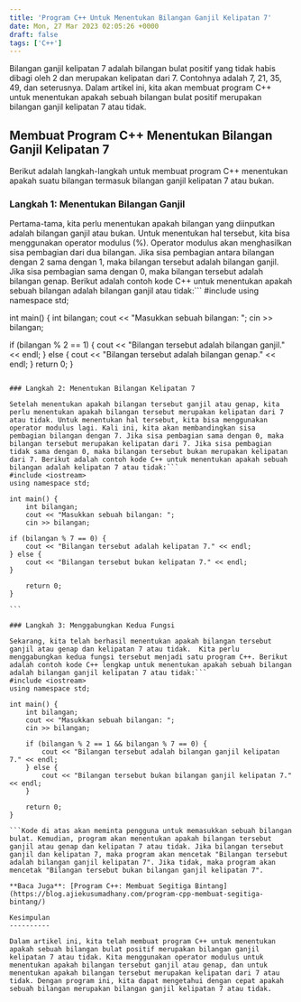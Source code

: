 ```yaml
---
title: 'Program C++ Untuk Menentukan Bilangan Ganjil Kelipatan 7'
date: Mon, 27 Mar 2023 02:05:26 +0000
draft: false
tags: ['C++']
---
```


Bilangan ganjil kelipatan 7 adalah bilangan bulat positif yang tidak habis dibagi oleh 2 dan merupakan kelipatan dari 7. Contohnya adalah 7, 21, 35, 49, dan seterusnya. Dalam artikel ini, kita akan membuat program C++ untuk menentukan apakah sebuah bilangan bulat positif merupakan bilangan ganjil kelipatan 7 atau tidak.

Membuat Program C++ Menentukan Bilangan Ganjil Kelipatan 7
----------------------------------------------------------

Berikut adalah langkah-langkah untuk membuat program C++ menentukan apakah suatu bilangan termasuk bilangan ganjil kelipatan 7 atau bukan.

### Langkah 1: Menentukan Bilangan Ganjil

Pertama-tama, kita perlu menentukan apakah bilangan yang diinputkan adalah bilangan ganjil atau bukan. Untuk menentukan hal tersebut, kita bisa menggunakan operator modulus (%). Operator modulus akan menghasilkan sisa pembagian dari dua bilangan. Jika sisa pembagian antara bilangan dengan 2 sama dengan 1, maka bilangan tersebut adalah bilangan ganjil. Jika sisa pembagian sama dengan 0, maka bilangan tersebut adalah bilangan genap. Berikut adalah contoh kode C++ untuk menentukan apakah sebuah bilangan adalah bilangan ganjil atau tidak:```
#include <iostream>
using namespace std;

int main() {
    int bilangan;
    cout << "Masukkan sebuah bilangan: ";
    cin >> bilangan;

if (bilangan % 2 == 1) {
    cout << "Bilangan tersebut adalah bilangan ganjil." << endl;
} else {
    cout << "Bilangan tersebut adalah bilangan genap." << endl;
}
    return 0;
}
```

### Langkah 2: Menentukan Bilangan Kelipatan 7

Setelah menentukan apakah bilangan tersebut ganjil atau genap, kita perlu menentukan apakah bilangan tersebut merupakan kelipatan dari 7 atau tidak. Untuk menentukan hal tersebut, kita bisa menggunakan operator modulus lagi. Kali ini, kita akan membandingkan sisa pembagian bilangan dengan 7. Jika sisa pembagian sama dengan 0, maka bilangan tersebut merupakan kelipatan dari 7. Jika sisa pembagian tidak sama dengan 0, maka bilangan tersebut bukan merupakan kelipatan dari 7. Berikut adalah contoh kode C++ untuk menentukan apakah sebuah bilangan adalah kelipatan 7 atau tidak:```
#include <iostream>
using namespace std;

int main() {
    int bilangan;
    cout << "Masukkan sebuah bilangan: ";
    cin >> bilangan;

if (bilangan % 7 == 0) {
    cout << "Bilangan tersebut adalah kelipatan 7." << endl;
} else {
    cout << "Bilangan tersebut bukan kelipatan 7." << endl;
}

    return 0;
}

``` 

### Langkah 3: Menggabungkan Kedua Fungsi

Sekarang, kita telah berhasil menentukan apakah bilangan tersebut ganjil atau genap dan kelipatan 7 atau tidak.  Kita perlu menggabungkan kedua fungsi tersebut menjadi satu program C++. Berikut adalah contoh kode C++ lengkap untuk menentukan apakah sebuah bilangan adalah bilangan ganjil kelipatan 7 atau tidak:```
#include <iostream>
using namespace std;

int main() {
    int bilangan;
    cout << "Masukkan sebuah bilangan: ";
    cin >> bilangan;

    if (bilangan % 2 == 1 && bilangan % 7 == 0) {
        cout << "Bilangan tersebut adalah bilangan ganjil kelipatan 7." << endl;
    } else {
        cout << "Bilangan tersebut bukan bilangan ganjil kelipatan 7." << endl;
    }
    
    return 0;
}

```Kode di atas akan meminta pengguna untuk memasukkan sebuah bilangan bulat. Kemudian, program akan menentukan apakah bilangan tersebut ganjil atau genap dan kelipatan 7 atau tidak. Jika bilangan tersebut ganjil dan kelipatan 7, maka program akan mencetak "Bilangan tersebut adalah bilangan ganjil kelipatan 7". Jika tidak, maka program akan mencetak "Bilangan tersebut bukan bilangan ganjil kelipatan 7".

**Baca Juga**: [Program C++: Membuat Segitiga Bintang](https://blog.ajiekusumadhany.com/program-cpp-membuat-segitiga-bintang/)

Kesimpulan
----------

Dalam artikel ini, kita telah membuat program C++ untuk menentukan apakah sebuah bilangan bulat positif merupakan bilangan ganjil kelipatan 7 atau tidak. Kita menggunakan operator modulus untuk menentukan apakah bilangan tersebut ganjil atau genap, dan untuk menentukan apakah bilangan tersebut merupakan kelipatan dari 7 atau tidak. Dengan program ini, kita dapat mengetahui dengan cepat apakah sebuah bilangan merupakan bilangan ganjil kelipatan 7 atau tidak.